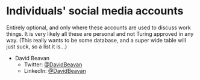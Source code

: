# Individuals' social media accounts

Entirely optional, and only where these accounts are used to discuss work things. It is very likely all these are personal and not Turing approved in any way. (This really wants to be some database, and a super wide table will just suck, so a list it is...)

* David Beavan
  - Twitter: [@DavidBeavan](https://twitter.com/DavidBeavan)
  - LinkedIn: [@DavidBeavan](https://www.linkedin.com/in/davidbeavan)
